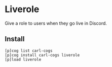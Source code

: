 # Liverole

Give a role to users when they go live in Discord.

## Install

```text
[p]cog list carl-cogs
[p]cog install carl-cogs liverole
[p]load liverole
```

